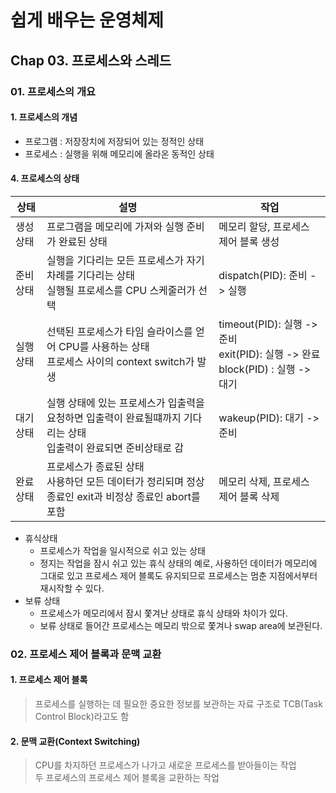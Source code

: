# 쉽게 배우는 운영체제
## Chap 03. 프로세스와 스레드
### 01. 프로세스의 개요
#### 1. 프로세스의 개념
- 프로그램 : 저장장치에 저장되어 있는 정적인 상태
- 프로세스 : 실행을 위해 메모리에 올라온 동적인 상태

#### 4. 프로세스의 상태
|상태|설명|작업|
|---|---|---|
|생성 상태|프로그램을 메모리에 가져와 실행 준비가 완료된 상태|메모리 할당, 프로세스 제어 블록 생성|
|준비 상태|실행을 기다리는 모든 프로세스가 자기 차례를 기다리는 상태<br/> 실행될 프로세스를 CPU 스케줄러가 선택| dispatch(PID): 준비 -> 실행|
|실행 상태|선택된 프로세스가 타임 슬라이스를 얻어 CPU를 사용하는 상태<br/> 프로세스 사이의 context switch가 발생|timeout(PID): 실행 -> 준비<br/>exit(PID): 실행 -> 완료<br/>block(PID) : 실행 -> 대기|
|대기 상태|실행 상태에 있는 프로세스가 입출력을 요청하면 입출력이 완료될떄까지 기다리는 상태<br/>입출력이 완료되면 준비상태로 감|wakeup(PID): 대기 -> 준비|
|완료 상태|프로세스가 종료된 상태<br/> 사용하던 모든 데이터가 정리되며 정상종료인 exit과 비정상 종료인 abort를 포함|메모리 삭제, 프로세스 제어 블록 삭제|
- 휴식상태
  - 프로세스가 작업을 일시적으로 쉬고 있는 상태
  - 정지는 작업을 잠시 쉬고 있는 휴식 상태의 예로, 사용하던 데이터가 메모리에 그대로 있고 프로세스 제어 블록도 유지되므로 프로세스는 멈춘 지점에서부터 재시작할 수 있다.
- 보류 상태
  - 프로세스가 메모리에서 잠시 쫓겨난 상태로 휴식 상태와 차이가 있다.
  - 보류 상태로 들어간 프로세스는 메모리 밖으로 쫓겨나 swap area에 보관된다.

### 02. 프로세스 제어 블록과 문맥 교환
#### 1. 프로세스 제어 블록
> 프로세스를 실행하는 데 필요한 중요한 정보를 보관하는 자료 구조로 TCB(Task Control Block)라고도 함

#### 2. 문맥 교환(Context Switching)
> CPU를 차지하던 프로세스가 나가고 새로운 프로세스를 받아들이는 작업<br/>
> 두 프로세스의 프로세스 제어 블록을 교환하는 작업
